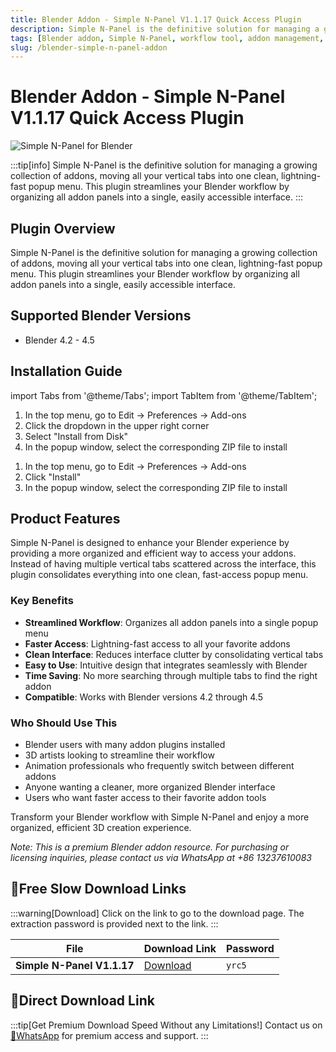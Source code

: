 ```yaml
---
title: Blender Addon - Simple N-Panel V1.1.17 Quick Access Plugin
description: Simple N-Panel is the definitive solution for managing a growing collection of addons, moving all your vertical tabs into one clean, lightning-fast popup menu. This plugin streamlines your Blender workflow by organizing all addon panels into a single, easily accessible interface.
tags: [Blender addon, Simple N-Panel, workflow tool, addon management, interface optimization, Blender plugin]
slug: /blender-simple-n-panel-addon
---
```

<!--Above is frontmatter Part-generate depend on content meet Google Seo, you need to balance automation efficiency with Google's core ranking factors—especially E-E-A-T (Experience, Expertise, Authoritativeness, Trustworthiness), -->

<!--First Part-This is Title -->
# Blender Addon - Simple N-Panel V1.1.17 Quick Access Plugin

<!--Second Part-This is First Banner -->
![Simple N-Panel for Blender](/img/Simple-N-Panel.jpg)

:::tip[info]
Simple N-Panel is the definitive solution for managing a growing collection of addons, moving all your vertical tabs into one clean, lightning-fast popup menu. This plugin streamlines your Blender workflow by organizing all addon panels into a single, easily accessible interface.
:::

## Plugin Overview

Simple N-Panel is the definitive solution for managing a growing collection of addons, moving all your vertical tabs into one clean, lightning-fast popup menu. This plugin streamlines your Blender workflow by organizing all addon panels into a single, easily accessible interface.

## Supported Blender Versions

- Blender 4.2 - 4.5

## Installation Guide

import Tabs from '@theme/Tabs';
import TabItem from '@theme/TabItem';

<Tabs>
  <TabItem value="blender-4.1+" label="Blender 4.1 and Later" default>
    <ol>
      <li>In the top menu, go to Edit → Preferences → Add-ons</li>
      <li>Click the dropdown in the upper right corner</li>
      <li>Select "Install from Disk"</li>
      <li>In the popup window, select the corresponding ZIP file to install</li>
    </ol>
  </TabItem>
  <TabItem value="blender-4.0-" label="Blender 4.0 and Earlier">
    <ol>
      <li>In the top menu, go to Edit → Preferences → Add-ons</li>
      <li>Click "Install"</li>
      <li>In the popup window, select the corresponding ZIP file to install</li>
    </ol>
  </TabItem>
</Tabs>



## Product Features

Simple N-Panel is designed to enhance your Blender experience by providing a more organized and efficient way to access your addons. Instead of having multiple vertical tabs scattered across the interface, this plugin consolidates everything into one clean, fast-access popup menu.

### Key Benefits

- **Streamlined Workflow**: Organizes all addon panels into a single popup menu
- **Faster Access**: Lightning-fast access to all your favorite addons
- **Clean Interface**: Reduces interface clutter by consolidating vertical tabs
- **Easy to Use**: Intuitive design that integrates seamlessly with Blender
- **Time Saving**: No more searching through multiple tabs to find the right addon
- **Compatible**: Works with Blender versions 4.2 through 4.5

### Who Should Use This

- Blender users with many addon plugins installed
- 3D artists looking to streamline their workflow
- Animation professionals who frequently switch between different addons
- Anyone wanting a cleaner, more organized Blender interface
- Users who want faster access to their favorite addon tools

Transform your Blender workflow with Simple N-Panel and enjoy a more organized, efficient 3D creation experience.

*Note: This is a premium Blender addon resource. For purchasing or licensing inquiries, please contact us via WhatsApp at +86 13237610083*

<!-- The Last Part-Download -->
## 🐌Free Slow Download Links
:::warning[Download]
Click on the link to go to the download page. The extraction password is provided next to the link.
:::

| File                       | Download Link                                                              | Password |
| -------------------------- | -------------------------------------------------------------------------- | -------- |
| **Simple N-Panel V1.1.17**  | [Download](https://pan.baidu.com/s/12tA2ppE-f62U6yco_A1FLg?pwd=yrc5)        | `yrc5`   |

## 🚀Direct Download Link
:::tip[Get Premium Download Speed Without any Limitations!]
Contact us on [💬WhatsApp](https://wa.me/+8613237610083) for premium  access and support.
:::